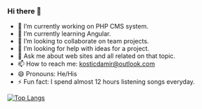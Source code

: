 
### Hi there 👋

<!--
**damirkostic/damirkostic** is a ✨ _special_ ✨ repository because its `README.md` (this file) appears on your GitHub profile.

Here are some ideas to get you started:
-->


- 🔭 I’m currently working on PHP CMS system. 
- 🌱 I’m currently learning Angular.
- 👯 I’m looking to collaborate on team projects. 
- 🤔 I’m looking for help with ideas for a project.
- 💬 Ask me about web sites and all related on that topic.
- 📫 How to reach me: kosticdamir@outlook.com 
- 😄 Pronouns: He/His <br>
- ⚡ Fun fact: I spend almost 12 hours listening songs everyday. 

[![Top Langs](https://github-readme-stats.vercel.app/api/top-langs/?username=anuraghazra&layout=compact&theme=radical)](https://github.com/anuraghazra/github-readme-stats)
